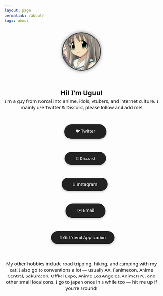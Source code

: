 ```yaml
---
layout: page
permalink: /about/
tags: about
---
```


<div style="text-align: center; font-family: 'Segoe UI', Tahoma, Geneva, Verdana, sans-serif; color: #111;">

<img src="https://raw.githubusercontent.com/moememes/moememes.github.io/refs/heads/master/52180.jpg" alt="Profile Picture" style="border-radius: 50%; border: 3px solid #444; box-shadow: 0 0 12px rgba(0, 0, 0, 0.5); width: 120px; height: 120px; object-fit: cover; margin-bottom: 1.5rem;" />

<h2 style="margin-bottom: 0.25rem;">Hi! I'm Uguu!</h2>

<p style="max-width: 600px; margin: 0 auto; font-size: 0.95rem; color: #111;">
I'm a guy from Norcal into anime, idols, vtubers, and internet culture. I mainly use Twitter & Discord, please follow and add me!
</p>

<div style="margin-top: 2rem; display: flex; flex-direction: column; gap: 14px; align-items: center;">

  <a href="https://twitter.com/removeanime" target="_blank"
     style="background-color: #222; color: #fff; padding: 12px 24px;
     border-radius: 999px; text-decoration: none !important; font-weight: 400;
     width: 80%; max-width: 280px; display: inline-block;
     box-shadow: 0 2px 6px rgba(0,0,0,0.3);">
    🐦 Twitter
  </a>

  <a href="https://discordapp.com/users/142198382532755456" target="_blank"
     style="background-color: #222; color: #fff; padding: 12px 24px;
     border-radius: 999px; text-decoration: none !important; font-weight: 400;
     width: 80%; max-width: 280px; display: inline-block;
     box-shadow: 0 2px 6px rgba(0,0,0,0.3);">
    💬 Discord
  </a>

  <a href="https://instagram.com/yangliu239" target="_blank"
     style="background-color: #222; color: #fff; padding: 12px 24px;
     border-radius: 999px; text-decoration: none !important; font-weight: 400;
     width: 80%; max-width: 280px; display: inline-block;
     box-shadow: 0 2px 6px rgba(0,0,0,0.3);">
    📸 Instagram
  </a>

  <a href="mailto:uguutera@gmail.com"
     style="background-color: #222; color: #fff; padding: 12px 24px;
     border-radius: 999px; text-decoration: none !important; font-weight: 400;
     width: 80%; max-width: 280px; display: inline-block;
     box-shadow: 0 2px 6px rgba(0,0,0,0.3);">
    ✉️ Email
  </a>

  <a href="https://docs.google.com/forms/d/1hNmdFJyaf1n63h8Npyi1tAQzLXVJndm37VvKbW-MZgE/edit" target="_blank"
     style="background-color: #222; color: #fff; padding: 12px 24px;
     border-radius: 999px; text-decoration: none !important; font-weight: 400;
     width: 80%; max-width: 280px; display: inline-block;
     box-shadow: 0 2px 6px rgba(0,0,0,0.3);">
    💖 Girlfriend Application
  </a>

</div>

<p style="max-width: 600px; margin: 2.5rem auto 0; font-size: 0.95rem; color: #111;">
My other hobbies include road tripping, hiking, and camping with my cat. I also go to conventions a lot — usually AX, Fanimecon, Anime Central, Sakuracon, Offkai Expo, Anime Los Angeles, AnimeNYC, and other small local cons. I go to Japan once in a while too — hit me up if you're around!
</p>

</div>
